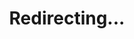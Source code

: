---
permalink: /redirect/cv
title: "Redirecting..."
redirect_to: /files/Yi-Gu-resume.pdf
redirect_from:
  - /s/cv
  - /cv
  - /s/resume
  - /resume
---